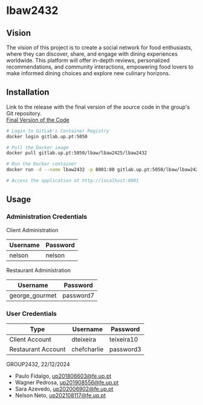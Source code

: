 # lbaw2432

## Vision
The vision of this project is to create a social network for food enthusiasts, where they can discover, share, and engage with dining experiences worldwide. This platform will offer in-depth reviews, personalized recommendations, and community interactions, empowering food lovers to make informed dining choices and explore new culinary horizons.

## Installation

Link to the release with the final version of the source code in the group's Git repository.  
[Final Version of the Code](https://gitlab.up.pt/lbaw/lbaw2425/lbaw2432)


```sh
# Login to GitLab's Container Registry
docker login gitlab.up.pt:5050

# Pull the Docker image
docker pull gitlab.up.pt:5050/lbaw/lbaw2425/lbaw2432

# Run the Docker container
docker run -d --name lbaw2432 -p 8001:80 gitlab.up.pt:5050/lbaw/lbaw2425/lbaw2432

# Access the application at http://localhost:8001
```

## Usage

### Administration Credentials

Client Administration  

| Username | Password |
| -------- | -------- |
| nelson    | nelson |

Restaurant Administration 

| Username | Password |
| -------- | -------- |
| george_gourmet    | password7 |

### User Credentials

| Type          | Username  | Password |
| ------------- | --------- | -------- |
| Client Account | dteixeira    | teixeira10 |
| Restaurant Account   | chefcharlie     | password3 |


GROUP2432, 22/12/2024

- Paulo Fidalgo, up201806603@fe.up.pt
- Wagner Pedrosa, up201908556@fe.up.pt
- Sara Azevedo, up202006902@fe.up.pt
- Nelson Neto, up202108117@fe.up.pt